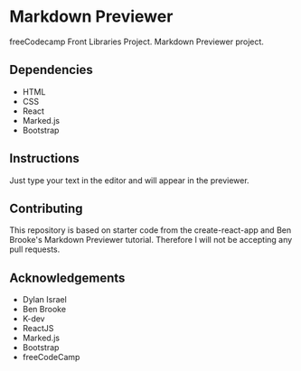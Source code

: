 # Markdown Previewer
freeCodecamp Front Libraries Project. Markdown Previewer project.

## Dependencies
* HTML
* CSS
* React 
* Marked.js
* Bootstrap

## Instructions 
Just type your text in the editor and will appear in the previewer.

## Contributing
This repository is based on starter code from the create-react-app and Ben Brooke's Markdown Previewer tutorial. Therefore I will not be accepting any pull requests.

## Acknowledgements
* Dylan Israel
* Ben Brooke
* K-dev
* ReactJS
* Marked.js
* Bootstrap
* freeCodeCamp
